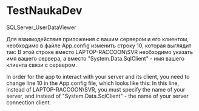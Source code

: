# TestNaukaDev
SQLServer_UserDataViewer

Для взаимодействия приложения с вашим сервером и его клиентом, необходимо в файле App.config изменить строку 10, которая выглядит так:
<add name="DBConnectionString" connectionString="Data Source=LAPTOP-RACCOON\SVR; Initial Catalog=TestNauka; Integrated Security=True" providerName="System.Data.SqlClient"/>
В этой строке вместо LAPTOP-RACCOON\SVR необходимо указать имя вашего сервера, а вместо "System.Data.SqlClient" - имя вашего клиента связи с сервером.


In order for the app to interact with your server and its client, you need to change line 10 in the App.config file, which looks like this:
<add name="DBConnectionString" connectionString="Data Source=LAPTOP-RACCOON\SVR; Initial Catalog=TestNauka; Integrated Security=True" providerName="System.Data.SqlClient"/>
In this line, instead of LAPTOP-RACCOON\SVR, you must specify the name of your server, and instead of "System.Data.SqlClient" - the name of your server connection client.
